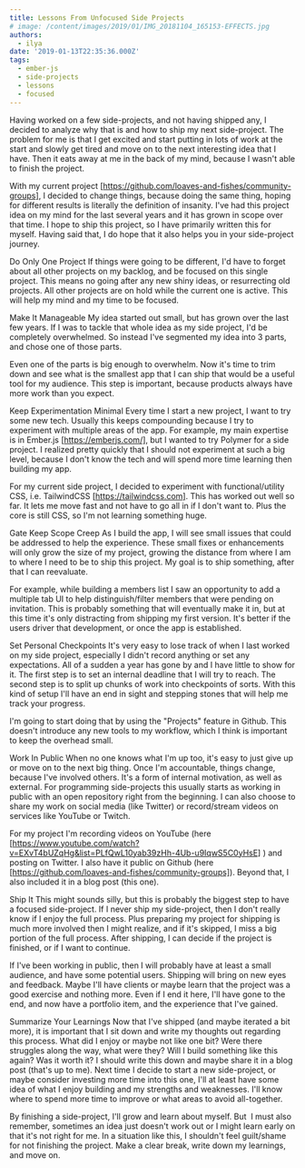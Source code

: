 ```yaml
---
title: Lessons From Unfocused Side Projects
# image: /content/images/2019/01/IMG_20181104_165153-EFFECTS.jpg
authors:
  - ilya
date: '2019-01-13T22:35:36.000Z'
tags:
  - ember-js
  - side-projects
  - lessons
  - focused
---
```

Having worked on a few side-projects, and not having shipped any, I decided to
analyze why that is and how to ship my next side-project. The problem for me is
that I get excited and start putting in lots of work at the start and slowly get
tired and move on to the next interesting idea that I have. Then it eats away at
me in the back of my mind, because I wasn't able to finish the project.

With my current project [https://github.com/loaves-and-fishes/community-groups],
I decided to change things, because doing the same thing, hoping for different
results is literally the definition of insanity. I've had this project idea on
my mind for the last several years and it has grown in scope over that time. I
hope to ship this project, so I have primarily written this for myself. Having
said that, I do hope that it also helps you in your side-project journey.

Do Only One Project
If things were going to be different, I'd have to forget about all other
projects on my backlog, and be focused on this single project. This means no
going after any new shiny ideas, or resurrecting old projects. All other
projects are on hold while the current one is active. This will help my mind and
my time to be focused.

Make It Manageable
My idea started out small, but has grown over the last few years. If I was to
tackle that whole idea as my side project, I'd be completely overwhelmed. So
instead I've segmented my idea into 3 parts, and chose one of those parts.

Even one of the parts is big enough to overwhelm. Now it's time to trim down and
see what is the smallest app that I can ship that would be a useful tool for my
audience. This step is important, because products always have more work than
you expect.

Keep Experimentation Minimal
Every time I start a new project, I want to try some new tech. Usually this
keeps compounding because I try to experiment with multiple areas of the app.
For example, my main expertise is in Ember.js [https://emberjs.com/], but I
wanted to try Polymer for a side project. I realized pretty quickly that I
should not experiment at such a big level, because I don't know the tech and
will spend more time learning then building my app.

For my current side project, I decided to experiment with functional/utility
CSS, i.e. TailwindCSS [https://tailwindcss.com]. This has worked out well so
far. It lets me move fast and not have to go all in if I don't want to. Plus the
core is still CSS, so I'm not learning something huge.

Gate Keep Scope Creep
As I build the app, I will see small issues that could be addressed to help the
experience. These small fixes or enhancements will only grow the size of my
project, growing the distance from where I am to where I need to be to ship this
project. My goal is to ship something, after that I can reevaluate.

For example, while building a members list I saw an opportunity to add a
multiple tab UI to help distinguish/filter members that were pending on
invitation. This is probably something that will eventually make it in, but at
this time it's only distracting from shipping my first version. It's better if
the users driver that development, or once the app is established.

Set Personal Checkpoints
It's very easy to lose track of when I last worked on my side project,
especially I didn't record anything or set any expectations. All of a sudden a
year has gone by and I have little to show for it. The first step is to set an
internal deadline that I will try to reach. The second step is to split up
chunks of work into checkpoints of sorts. With this kind of setup I'll have an
end in sight and stepping stones that will help me track your progress.

I'm going to start doing that by using the "Projects" feature in Github. This
doesn't introduce any new tools to my workflow, which I think is important to
keep the overhead small.

Work In Public
When no one knows what I'm up too, it's easy to just give up or move on to the
next big thing. Once I'm accountable, things change, because I've involved
others. It's a form of internal motivation, as well as external. For programming
side-projects this usually starts as working in public with an open repository
right from the beginning. I can also choose to share my work on social media
(like Twitter) or record/stream videos on services like YouTube or Twitch.

For my project I'm recording videos on YouTube (here
[https://www.youtube.com/watch?v=EXvT4bUZqHg&list=PLfQwL10yab39zHh-4Ub-u9IqwS5C0yHsE]
) and posting on Twitter. I also have it public on Github (here
[https://github.com/loaves-and-fishes/community-groups]). Beyond that, I also
included it in a blog post (this one).

Ship It
This might sounds silly, but this is probably the biggest step to have a focused
side-project. If I never ship my side-project, then I don't really know if I
enjoy the full process. Plus preparing my project for shipping is much more
involved then I might realize, and if it's skipped, I miss a big portion of the
full process. After shipping, I can decide if the project is finished, or if I
want to continue.

If I've been working in public, then I will probably have at least a small
audience, and have some potential users. Shipping will bring on new eyes and
feedback. Maybe I'll have clients or maybe learn that the project was a good
exercise and nothing more. Even if I end it here, I'll have gone to the end, and
now have a portfolio item, and the experience that I've gained.

Summarize Your Learnings
Now that I've shipped (and maybe iterated a bit more), it is important that I
sit down and write my thoughts out regarding this process. What did I enjoy or
maybe not like one bit? Were there struggles along the way, what were they? Will
I build something like this again? Was it worth it? I should write this down and
maybe share it in a blog post (that's up to me). Next time I decide to start a
new side-project, or maybe consider investing more time into this one, I'll at
least have some idea of what I enjoy building and my strengths and weaknesses.
I'll know where to spend more time to improve or what areas to avoid
all-together.

By finishing a side-project, I'll grow and learn about myself. But  I must also
remember, sometimes an idea just doesn't work out or I might learn early on that
it's not right for me. In a situation like this, I shouldn't feel guilt/shame
for not finishing the project. Make a clear break, write down my learnings, and
move on.